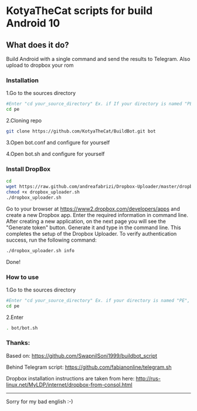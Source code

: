# KotyaTheCat scripts for build Android 10

## What does it do?
Build Android with a single command and send the results to Telegram. Also upload to dropbox your rom

### Installation
1.Go to the sources directory
```bash
#Enter "cd your_source_directory" Ex. if If your directory is named "PE", then enter
cd pe
```
2.Cloning repo
```bash
git clone https://github.com/KotyaTheCat/BuildBot.git bot
```

3.Open bot.conf and configure for yourself

4.Open bot.sh and configure for yourself

### Install DropBox
```bash
cd
wget https://raw.github.com/andreafabrizi/Dropbox-Uploader/master/dropbox_uploader.sh
chmod +x dropbox_uploader.sh
./dropbox_uploader.sh
```

Go to your browser at https://www2.dropbox.com/developers/apps and create a new Dropbox app. Enter the required information in command line. After creating a new application, on the next page you will see the "Generate token" button. Generate it and type in the command line.
This completes the setup of the Dropbox Uploader. To verify authentication success, run the following command:
```bash
./dropbox_uploader.sh info
```

Done!

### How to use
1.Go to the sources directory
```bash
#Enter "cd your_source_directory" Ex. if your directory is named "PE", then enter
cd pe

```

2.Enter 
```bash
. bot/bot.sh
```

### Thanks:
Based on: https://github.com/SwapnilSoni1999/buildbot_script

Behind Telegram script: https://github.com/fabianonline/telegram.sh

Dropbox installation instructions are taken from here: http://rus-linux.net/MyLDP/internet/dropbox-from-consol.html

---------
Sorry for my bad english :-)
